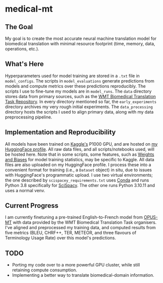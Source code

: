 # medical-mt
## The Goal
My goal is to create the most accurate neural machine translation model for biomedical translation with minimal resource footprint (time, memory, data, operations, etc.). 
## What's Here
Hyperparameters used for model training are stored in a `.txt` file in `model_configs`.
The scripts in `model_evaluations` generate predictions from models and compute metrics over these predictions reproducibly.
The scripts I use to fine-tune my models are in `model_runs`.
The `data` directory stores data from primary sources, such as the [WMT Biomedical Translation Task Repository](https://github.com/biomedical-translation-corpora/corpora). 
In every directory mentioned so far, the `early_experiments` directory archives my very rough initial experiments.
The `data_processing` directory hosts the scripts I used to align primary data, along with my data preprocessing pipeline.
## Implementation and Reproducibility
All models have been trained on [Kaggle's](Kaggle.com) P1000 GPU, and are hosted on [my HuggingFace profile](https://huggingface.co/ethansimrm). All raw data files, and all scripts/notebooks used, will be hosted here. Note that in some scripts, some features, such as [Weights and Biases](https://wandb.ai/) for model training statistics, may be specific to Kaggle. 
All data files are also uploaded on my HuggingFace profile. I process these into a convenient format for training (i.e., a `Dataset` object) in situ, due to issues with HuggingFace's programmatic upload.
I use two virtual environments; the one described by `scispacey_requirements.txt` uses [Conda](https://www.anaconda.com/download) and runs Python 3.8 specifically for [SciSpacy](https://allenai.github.io/scispacy/). The other one runs Python 3.10.11 and uses a normal venv.   
## Current Progress
I am currently finetuning a pre-trained English-to-French model from [OPUS-MT](https://huggingface.co/Helsinki-NLP/opus-mt-en-fr) with data provided by the WMT Biomedical Translation Task organisers. I've aligned and preprocessed my training data, and computed results from five metrics (BLEU, CHRF++, TER, METEOR, and three flavours of Terminology Usage Rate) over this model's predictions. 
## TODO
- Porting my code over to a more powerful GPU cluster, while still retaining compute consumption.
- Implementing a better way to translate biomedical-domain information.
 





